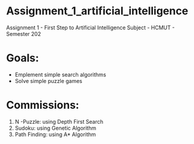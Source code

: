 # Assignment_1_artificial_intelligence
Assignment 1 - First Step to Artificial Intelligence Subject - HCMUT - Semester 202
# Goals:
* Emplement simple search algorithms
* Solve simple puzzle games
# Commissions:
1. N -Puzzle: using Depth First Search 
2. Sudoku: using Genetic Algorithm
3. Path Finding: using A* Algorithm

